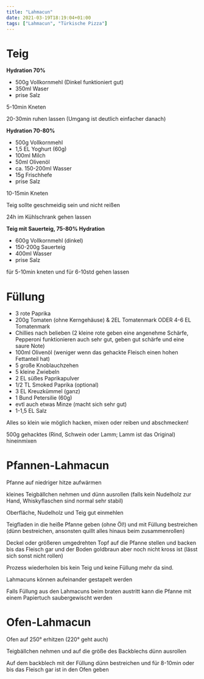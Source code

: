```yaml
---
title: "Lahmacun"
date: 2021-03-19T18:19:04+01:00
tags: ["Lahmacun", "Türkische Pizza"]
---
```


Teig
============ 

**Hydration 70%**

- 500g Vollkornmehl (Dinkel funktioniert gut)
- 350ml Waser 
- prise Salz

5-10min Kneten

20-30min ruhen lassen (Umgang ist deutlich einfacher danach)


**Hydration 70-80%**

- 500g Vollkornmehl 
- 1,5 EL Yoghurt (60g)
- 100ml Milch
- 50ml Olivenöl
- ca. 150-200ml Wasser  
- 15g Frischhefe
- prise Salz

10-15min Kneten

Teig sollte geschmeidig sein und nicht reißen

24h im Kühlschrank gehen lassen

**Teig mit Sauerteig, 75-80% Hydration**

- 600g Vollkornmehl (dinkel)
- 150-200g Sauerteig
- 400ml Wasser
- prise Salz

für 5-10min kneten und für 6-10std gehen lassen


Füllung
============ 

- 3 rote Paprika
- 200g Tomaten (ohne Kerngehäuse) & 2EL Tomatenmark ODER 4-6 EL Tomatenmark
- Chillies nach belieben (2 kleine rote geben eine angenehme Schärfe, Pepperoni funktionieren auch sehr gut, geben gut schärfe und eine saure Note)
- 100ml Olivenöl (weniger wenn das gehackte Fleisch einen hohen Fettanteil hat)
- 5 große Knoblauchzehen
- 5 kleine Zwiebeln
- 2 EL süßes Paprikapulver
- 1/2 TL Smoked Paprika (optional) 
- 3 EL Kreuzkümmel (ganz)
- 1 Bund Petersilie (60g)
- evtl auch etwas Minze (macht sich sehr gut)
- 1-1,5 EL Salz

Alles so klein wie möglich hacken, mixen oder reiben und abschmecken!

500g gehacktes (Rind, Schwein oder Lamm; Lamm ist das Original) hineinmixen


Pfannen-Lahmacun
============ 

Pfanne auf niedriger hitze aufwärmen

kleines Teigbällchen nehmen und dünn ausrollen (falls kein Nudelholz zur Hand, Whiskyflaschen sind normal sehr stabil)

Oberfläche, Nudelholz und Teig gut einmehlen

Teigfladen in die heiße Pfanne geben (ohne Öl!) und mit Füllung bestreichen (dünn bestreichen, ansonsten quillt alles hinaus beim zusammenrollen)

Deckel oder größeren umgedrehten Topf auf die Pfanne stellen und backen bis das Fleisch gar und der Boden goldbraun aber noch nicht kross ist (lässt sich sonst nicht rollen)

Prozess wiederholen bis kein Teig und keine Füllung mehr da sind. 

Lahmacuns können aufeinander gestapelt werden

Falls Füllung aus den Lahmacuns beim braten austritt kann die Pfanne mit einem Papiertuch saubergewischt werden


Ofen-Lahmacun
============ 

Ofen auf 250° erhitzen (220° geht auch)

Teigbällchen nehmen und auf die größe des Backblechs dünn ausrollen

Auf dem backblech mit der Füllung dünn bestreichen und für 8-10min oder bis das Fleisch gar ist in den Ofen geben


